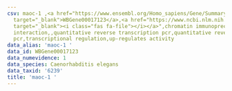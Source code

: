 ```yaml
---
csv: maoc-1 ,<a href="https://www.ensembl.org/Homo_sapiens/Gene/Summary?db=core;g=WBGene00017123"
  target="_blank">WBGene00017123</a>,<a href="https://www.ncbi.nlm.nih.gov/pubmed/26759377"
  target="_blank"><i class="fas fa-file"></i></a>",chromatin immunoprecipitation assay,direct
  interaction,,quantitative reverse transcription pcr,quantitative reverse transcription
  pcr,transcriptional regulation,up-regulates activity
data_alias: 'maoc-1 '
data_id: WBGene00017123
data_numevidence: 1
data_species: Caenorhabditis elegans
data_taxid: '6239'
title: 'maoc-1 '
---
```

